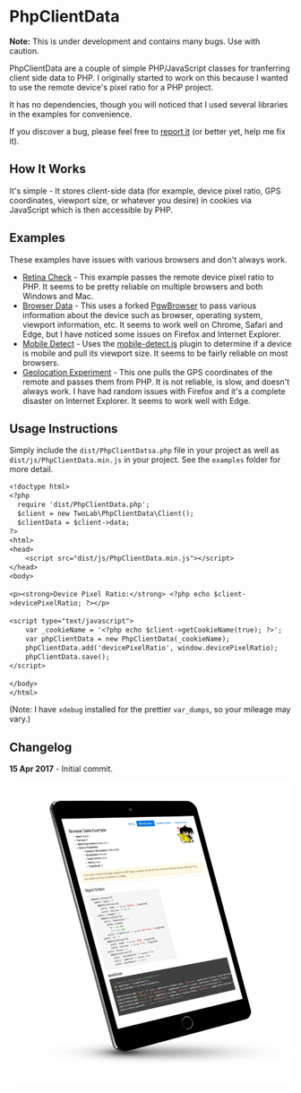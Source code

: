 # PhpClientData

**Note:** This is under development and contains many bugs. Use with caution.

PhpClientData are a couple of simple PHP/JavaScript classes for tranferring client side data to PHP. I originally started to work on this because I wanted to use the remote device's pixel ratio for a PHP project.

It has no dependencies, though you will noticed that I used several libraries in the examples for convenience.

If you discover a bug, please feel free to [report it](https://github.com/dmhendricks/PhpClientData/issues) (or better yet, help me fix it).

## How It Works

It's simple - It stores client-side data (for example, device pixel ratio, GPS coordinates, viewport size, or whatever you desire) in cookies via JavaScript which is then accessible by PHP.

## Examples

These examples have issues with various browsers and don't always work.

* [Retina Check](https://www.danhendricks.com/demo/PhpClientData/examples/retina.php) - This example passes the remote device pixel ratio to PHP. It seems to be pretty reliable on multiple browsers and both Windows and Mac.
* [Browser Data](https://www.danhendricks.com/demo/PhpClientData/examples/browser.php) - This uses a forked [PgwBrowser](http://pgwjs.com/pgwbrowser/) to pass various information about the device such as browser, operating system, viewport information, etc. It seems to work well on Chrome, Safari and Edge, but I have noticed some issues on Firefox and Internet Explorer.
* [Mobile Detect](https://www.danhendricks.com/demo/PhpClientData/examples/mobile.php) - Uses the [mobile-detect.js](https://github.com/hgoebl/mobile-detect.js) plugin to determine if a device is mobile and pull its viewport size. It seems to be fairly reliable on most browsers.
* [Geolocation Experiment](https://www.danhendricks.com/demo/PhpClientData/examples/geolocation.php) - This one pulls the GPS coordinates of the remote and passes them from PHP. It is not reliable, is slow, and doesn't always work. I have had random issues with Firefox and it's a complete disaster on Internet Explorer. It seems to work well with Edge.

## Usage Instructions

Simply include the `dist/PhpClientDatsa.php` file in your project as well as `dist/js/PhpClientData.min.js` in your project. See the `examples` folder for more detail.

	<!doctype html>
	<?php
      require 'dist/PhpClientData.php';
      $client = new TwoLab\PhpClientData\Client();
      $clientData = $client->data;
	?>
	<html>
    <head>
    	<script src="dist/js/PhpClientData.min.js"></script>
    </head>
	<body>

	<p><strong>Device Pixel Ratio:</strong> <?php echo $client->devicePixelRatio; ?></p>

	<script type="text/javascript">
	    var _cookieName = '<?php echo $client->getCookieName(true); ?>';
	    var phpClientData = new PhpClientData(_cookieName);
	    phpClientData.add('devicePixelRatio', window.devicePixelRatio);
	    phpClientData.save();
    </script>

	</body>
    </html>

(Note: I have `xdebug` installed for the prettier `var_dumps`, so your mileage may vary.)

## Changelog

**15 Apr 2017** - Initial commit.

![Settings Page](https://raw.githubusercontent.com/dmhendricks/PhpClientData/master/examples/assets/images/php-client-data-mockup.png "Clever Mockup")
